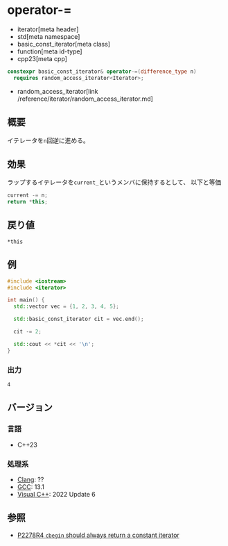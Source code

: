 # operator-=
* iterator[meta header]
* std[meta namespace]
* basic_const_iterator[meta class]
* function[meta id-type]
* cpp23[meta cpp]

```cpp
constexpr basic_const_iterator& operator-=(difference_type n)
  requires random_access_iterator<Iterator>;
```
* random_access_iterator[link /reference/iterator/random_access_iterator.md]

## 概要

イテレータを`n`回逆に進める。

## 効果

ラップするイテレータを`current_`というメンバに保持するとして、  以下と等価

```cpp
current -= n;
return *this;
```

## 戻り値

`*this`

## 例
```cpp example
#include <iostream>
#include <iterator>

int main() {
  std::vector vec = {1, 2, 3, 4, 5};

  std::basic_const_iterator cit = vec.end();

  cit -= 2;

  std::cout << *cit << '\n';
}
```

### 出力
```
4
```

## バージョン
### 言語
- C++23

### 処理系
- [Clang](/implementation.md#clang): ??
- [GCC](/implementation.md#gcc): 13.1
- [Visual C++](/implementation.md#visual_cpp): 2022 Update 6

## 参照

- [P2278R4 `cbegin` should always return a constant iterator](https://www.open-std.org/jtc1/sc22/wg21/docs/papers/2022/p2278r4.html)
